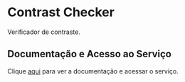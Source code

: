 # Contrast Checker

Verificador de contraste.

## Documentação e Acesso ao Serviço

Clique [aqui](https://webaim.org/resources/contrastchecker) para ver a documentação e acessar o serviço.